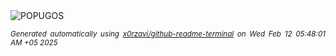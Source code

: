 <div align="justify">
<picture>
    <source media="(prefers-color-scheme: dark)" srcset="https://i.ibb.co/xSLC8c2m/output-gif.gif">
    <source media="(prefers-color-scheme: light)" srcset="https://i.ibb.co/xSLC8c2m/output-gif.gif">
    <img alt="POPUGOS" src="https://i.ibb.co/xSLC8c2m/output-gif.gif">
</picture>

<sub><i>Generated automatically using [x0rzavi/github-readme-terminal](https://github.com/x0rzavi/github-readme-terminal) on Wed Feb 12 05:48:01 AM +05 2025</i></sub>
</div>